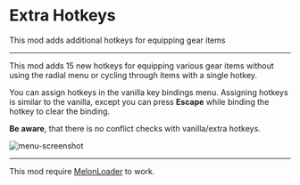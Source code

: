 # Extra Hotkeys

This mod adds additional hotkeys for equipping gear items

---
This mod adds 15 new hotkeys for equipping various gear items without using the radial menu or cycling through items with a single hotkey.

You can assign hotkeys in the vanilla key bindings menu.
Assigning hotkeys is similar to the vanilla, except you can press **Escape** while binding the hotkey to clear the binding.

**Be aware**, that there is no conflict checks with vanilla/extra hotkeys.

![menu-screenshot](https://user-images.githubusercontent.com/53096970/115262160-f2e2ed80-a13c-11eb-892d-9da620c3ae95.jpg)

---
This mod require [MelonLoader](https://github.com/LavaGang/MelonLoader/releases) to work.